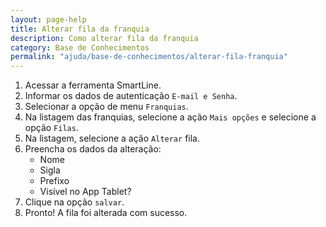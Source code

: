 ```yaml
---
layout: page-help
title: Alterar fila da franquia
description: Como alterar fila da franquia
category: Base de Conhecimentos
permalink: "ajuda/base-de-conhecimentos/alterar-fila-franquia"
---
```


<!-- # Alterar filas na franquia -->

1. Acessar a ferramenta SmartLine.
2. Informar os dados de autenticação `E-mail e Senha`.
3. Selecionar a opção de menu `Franquias`.
4. Na listagem das franquias, selecione a ação `Mais opções` e selecione a opção `Filas`.
5. Na listagem, selecione a ação `Alterar` fila.
6. Preencha os dados da alteração:
	- Nome
	- Sigla
	- Prefixo
	- Visível no App Tablet?
7. Clique na opção `salvar`.
8. Pronto! A fila foi alterada com sucesso.